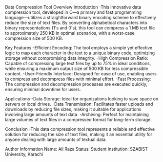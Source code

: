 Data Compression Tool Overview
Introduction
-This innovative data compression tool, developed in C—a primary and fast programming language—utilizes a straightforward binary encoding scheme to effectively reduce the size of text files. By converting alphabetical characters into binary representations (1's and 0's), this tool can compress a 1 MB text file to approximately 250 KB in optimal scenarios, with a worst-case compression size of 500 KB.

Key Features
-Efficient Encoding: The tool employs a simple yet effective logic to map each character in the text to a unique binary code, optimizing storage without compromising data integrity.
-High Compression Ratio: Capable of compressing large text files by up to 75% in ideal conditions, while ensuring a maximum output size of 500 KB for less compressible content.
-User-Friendly Interface: Designed for ease of use, enabling users to compress and decompress files with minimal effort.
-Fast Processing: The compression and decompression processes are executed quickly, ensuring minimal downtime for users.

Applications
-Data Storage: Ideal for organizations looking to save space on servers or local drives.
-Data Transmission: Facilitates faster uploads and downloads by reducing file sizes, making it suitable for applications involving large amounts of text data.
-Archiving: Perfect for maintaining large volumes of text files in a compressed format for long-term storage.

Conclusion
-This data compression tool represents a reliable and effective solution for reducing the size of text files, making it an essential utility for anyone dealing with large amounts of textual data.

Author Information
Name: Ali Raza
Status: Student
Institution: SZABIST University, Karachi
